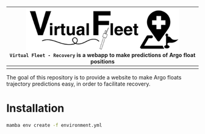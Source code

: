 | <img src="https://raw.githubusercontent.com/euroargodev/VirtualFleet_recovery/master/docs/img/logo-virtual-fleet-recovery.png" alt="VirtualFleet-Recovery logo" width="400"><br>``Virtual Fleet - Recovery`` is a webapp to make predictions of Argo float positions |
|:--------------------------------------------------------------------------------------------------------------------------------------------------------------------------------------------------------------------------------------------------------------------:|
|                                                                                                                                                                                                                                                                      |

The goal of this repository is to provide a website to make Argo floats trajectory predictions easy, in order to facilitate recovery.



# Installation

```bash
mamba env create -f environment.yml
```
